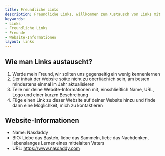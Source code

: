 ```yaml
---
title: Freundliche Links
description: Freundliche Links, willkommen zum Austausch von Links mit mir
keywords:
- Links
- Freundliche Links
- Freunde
- Website-Informationen
layout: links
---
```


## Wie man Links austauscht?

1. Werde mein Freund, wir sollten uns gegenseitig ein wenig kennenlernen
2. Der Inhalt der Website sollte nicht zu oberflächlich sein, am besten mindestens einmal im Jahr aktualisieren
3. Teile mir deine Website-Informationen mit, einschließlich Name, URL, Logo und einer kurzen Beschreibung
4. Füge einen Link zu dieser Website auf deiner Website hinzu und finde dann eine Möglichkeit, mich zu kontaktieren

## Website-Informationen

- Name: Nasdaddy
- BIO: Liebe das Basteln, liebe das Sammeln, liebe das Nachdenken, lebenslanges Lernen eines mittelalten Vaters
- URL: https://www.nasdaddy.com